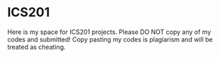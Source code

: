 # ICS201
 
 Here is my space for ICS201 projects. Please DO NOT copy any of my codes and submitted!
 Copy pasting my codes is plagiarism and will be treated as cheating. 
